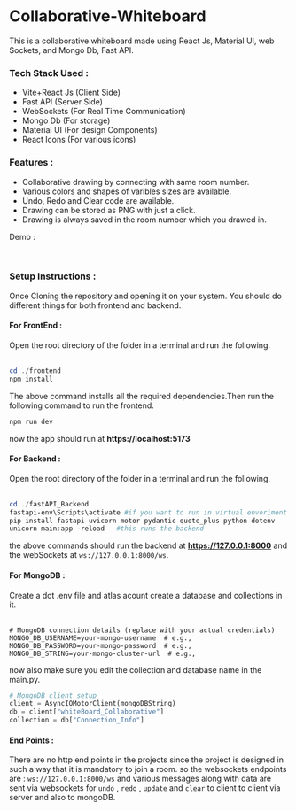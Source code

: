 # Collaborative-Whiteboard
This is a collaborative whiteboard made using React Js, Material UI, web Sockets, and Mongo Db, Fast API.

<h3>Tech Stack Used :</h3>
<ul>
  <li>Vite+React Js (Client Side)</li>
  <li>Fast API (Server Side)</li>
  <li>WebSockets (For Real Time Communication)</li>
  <li>Mongo Db (For storage)</li>
  <li>Material UI (For design Components)</li>
  <li>React Icons (For various icons)</li>
</ul>

<h3>Features :</h3>
<ul>
  <li>Collaborative drawing by connecting with same room number.</li>
  <li>Various colors and shapes of varibles sizes are available.</li>
  <li>Undo, Redo and Clear code are available.</li>
  <li>Drawing can be stored as PNG with just a click.</li>
  <li>Drawing is always saved in the room number which you drawed in.</li>
</ul>

Demo :


<br>
<h3>Setup Instructions :</h3>
Once Cloning the repository and opening it on your system. You should do different things for both frontend and backend.
<h4>For FrontEnd :</h4>
Open the root directory of the folder in a terminal and run the following.<br>  
<br>

```powershell
cd ./frontend
npm install
```
The above command installs all the required dependencies.Then run the following command to run the frontend.<br> 

```powershell
npm run dev
```
now the app should run at **https://localhost:5173**

<h4>For Backend :</h4>
Open the root directory of the folder in a terminal and run the following. <br><br>

```powershell
cd ./fastAPI_Backend
fastapi-env\Scripts\activate #if you want to run in virtual envoriment 
pip install fastapi uvicorn motor pydantic quote_plus python-dotenv
unicorn main:app -reload   #this runs the backend
```
the above commands should run the backend at **https://127.0.0.1:8000** and the webSockets at `ws://127.0.0.1:8000/ws`. 

<h4>For MongoDB :</h4>
Create a dot .env file and atlas acount create a database and collections in it. 
<br> <br>

```.env
# MongoDB connection details (replace with your actual credentials)
MONGO_DB_USERNAME=your-mongo-username  # e.g., 
MONGO_DB_PASSWORD=your-mongo-password  # e.g.,
MONGO_DB_STRING=your-mongo-cluster-url  # e.g., 
```
now also make sure you edit the collection and database name in the main.py.
<br>

```main.py
# MongoDB client setup
client = AsyncIOMotorClient(mongoDBString)
db = client["whiteBoard_Collaborative"]
collection = db["Connection_Info"]
```
<h4>End Points :</h4>

There are no http end points in the projects since the project is designed in such a way that it is mandatory to join a room.
so the websockets endpoints are : `ws://127.0.0.1:8000/ws`
and various messages along with data are sent via websockets for `undo` , `redo` , `update` and `clear` to client to client via server and also to mongoDB. 
